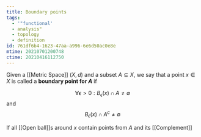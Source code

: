 ```yaml
---
title: Boundary points
tags:
  - '"functional'
  - analysis"
  - topology
  - definition
id: 761df6b4-1623-47aa-a996-6e6d50ac0e8e
mtime: 20210701200748
ctime: 20210416112750
---
```


Given a [[Metric Space]] $(X,d)$ and a subset $A \subseteq X$, we say that a point $x \in X$ is called a **boundary point for $A$** if

$$
\forall \epsilon > 0 :  B_\epsilon(x) \cap A \neq \emptyset 
$$
and
$$
           B_\epsilon(x) \cap A^c \neq \emptyset 
$$

If all [[Open ball]]s around $x$ contain points from $A$ and its [[Complement]]

